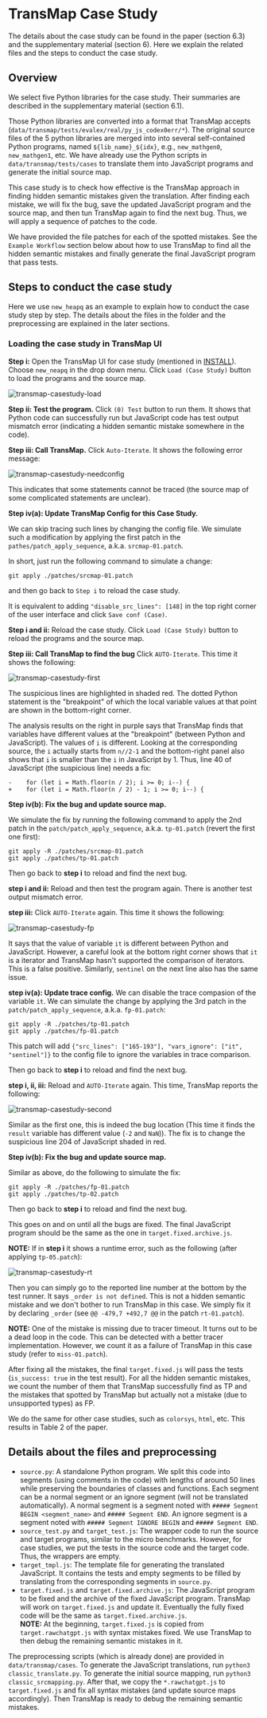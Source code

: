 # TransMap Case Study

The details about the case study can be found in the paper (section 6.3) and the supplementary material (section 6). Here we explain the related files and the steps to conduct the case study.

## Overview

We select five Python libraries for the case study. Their summaries are described in the supplementary material (section 6.1).

Those Python libraries are converted into a format that TransMap accepts (`data/transmap/tests/evalex/real/py_js_codex0err/*`).  The original source files of the 5 python libraries are merged into into several self-contained Python programs, named `${lib_name}_${idx}`, e.g., `new_mathgen0`, `new_mathgen1`, etc. We have already use the Python scripts in `data/transmap/tests/cases` to translate them into JavaScript programs and generate the initial source map.

This case study is to check how effective is the TransMap approach in finding hidden semantic mistakes given the translation. After finding each mistake, we will fix the bug, save the updated JavaScript program and the source map, and then tun TransMap again to find the next bug. Thus, we will apply a sequence of patches to the code. 

We have provided the file patches for each of the spotted mistakes. See the `Example Workflow` section below about how to use TransMap to find all the hidden semantic mistakes and finally generate the final JavaScript program that pass tests.

## Steps to conduct the case study

Here we use `new_heapq` as an example to explain how to conduct the case study step by step. The details about the files in the folder and the preprocessing are explained in the later sections.

### Loading the case study in TransMap UI

**Step i:** Open the TransMap UI for case study (mentioned in [INSTALL](./INSTALL.md)). Choose `new_neapq` in the drop down menu. Click `Load (Case Study)` button to load the programs and the source map. 

![transmap-casestudy-load](./pics/transmap-casestudy-load.png)

**Step ii: Test the program.** Click `(0) Test` button to run them. It shows that Python code can successfully run but JavaScript code has test output  mismatch error (indicating a hidden semantic mistake somewhere in the code). 

**Step iii: Call TransMap.** Click `Auto-Iterate`. It shows the following error message:

![transmap-casestudy-needconfig](./pics/transmap-casestudy-needconfig.png)

This indicates that some statements cannot be traced (the source map of some complicated statements are unclear).

**Step iv(a): Update TransMap Config for this Case Study.**

We can skip tracing such lines by changing the config file. 
We simulate such a modification by applying the first patch in the `pathes/patch_apply_sequence`, a.k.a. `srcmap-01.patch`. 

In short, just run the following command to simulate a change:

```
git apply ./patches/srcmap-01.patch
```
and then go back to `Step i` to reload the case study.

It is equivalent to adding `"disable_src_lines": [148]` in the top right corner of the user interface and click `Save conf (Case)`. 


**Step i and ii:** Reload the case study. Click `Load (Case Study)` button to reload the programs and the source map.

**Step iii: Call TransMap to find the bug** Click `AUTO-Iterate`. This time it shows the following:

![transmap-casestudy-first](./pics/transmap-casestudy-first.png)

The suspicious lines are highlighted in shaded red. The dotted Python statement is the "breakpoint" of which the local variable values at that point are shown in the bottom-right corner. 

The analysis results on the right in purple says that TransMap finds that variables have different values at the "breakpoint" (between Python and JavaScript). The values of `i` is different. Looking at the corresponding source, the `i` actually starts from `n//2-1` and the bottom-right panel also shows that `i` is smaller than the `i` in JavaScript by 1. Thus, line 40 of JavaScript (the suspicious line) needs a fix:
```
-    for (let i = Math.floor(n / 2); i >= 0; i--) {
+    for (let i = Math.floor(n / 2) - 1; i >= 0; i--) {
```

**Step iv(b): Fix the bug and update source map.**

We simulate the fix by running the following command to apply the 2nd patch in the `patch/patch_apply_sequence`, a.k.a. `tp-01.patch` (revert the first one first):

```
git apply -R ./patches/srcmap-01.patch
git apply ./patches/tp-01.patch
```

Then go back to **step i** to reload and find the next bug.

**step i and ii:** Reload and then test the program again. There is another test output mismatch error. 

**step iii:** Click `AUTO-Iterate` again. This time it shows the following:

![transmap-casestudy-fp](./pics/transmap-casestudy-fp.png)

It says that the value of variable `it` is different between Python and JavaScript. However, a careful look at the bottom right corner shows that `it` is a iterator and TransMap hasn't supported the comparison of iterators. This is a false positive. Similarly, `sentinel` on the next line also has the same issue.

**step iv(a): Update trace config.**
We can disable the trace compasion of the variable `it`. We can simulate the change by applying the 3rd patch in the `patch/patch_apply_sequence`, a.k.a. `fp-01.patch`:

```
git apply -R ./patches/tp-01.patch
git apply ./patches/fp-01.patch
```

This patch will add `{"src_lines": ["165-193"], "vars_ignore": ["it", "sentinel"]}` to the config file to ignore the variables in trace comparison.

Then go back to **step i** to reload and find the next bug.

**step i, ii, iii:** Reload and `AUTO-Iterate` again. This time, TransMap reports the following:

![transmap-casestudy-second](./pics/transmap-casestudy-second.png)

Similar as the first one, this is indeed the bug location (This time it finds the `result` variable has different value (`-2` and `NaN`)). The fix is to change the suspicious line 204 of JavaScript shaded in red.

**Step iv(b): Fix the bug and update source map.**

Similar as above, do the following to simulate the fix:

```
git apply -R ./patches/fp-01.patch
git apply ./patches/tp-02.patch
```

Then go back to **step i** to reload and find the next bug.

This goes on and on until all the bugs are fixed. The final JavaScript program should be the same as the one in `target.fixed.archive.js`.

**NOTE:** If in **step i** it shows a runtime error, such as the following (after applying `tp-05.patch`):

![transmap-casestudy-rt](./pics/transmap-casestudy-rt.png)

Then you can simply go to the reported line number at the bottom by the test runner. It says `_order is not defined`. This is not a hidden semantic mistake and we don't bother to run TransMap in this case. We simply fix it by declaring `_order` (see `@@ -479,7 +492,7 @@` in the patch `rt-01.patch`).

**NOTE:** One of the mistake is missing due to tracer timeout. It turns out to be a dead loop in the code. This can be detected with a better tracer implementation. However, we count it as a failure of TransMap in this case study (refer to `miss-01.patch`).

After fixing all the mistakes, the final `target.fixed.js` will pass the tests (`is_success: true` in the test result). For all the hidden semantic mistakes, we count the number of them that TransMap successfully find as TP and the mistakes that spotted by TransMap but actually not a mistake (due to unsupported types) as FP. 

We do the same for other case studies, such as `colorsys`, `html`, etc. This results in Table 2 of the paper.


## Details about the files and preprocessing

- `source.py`: A standalone Python program. We split this code into segments (using comments in the code) with lengths of around 50 lines while preserving the boundaries of classes and functions. Each segment can be a normal segment or an ignore segment (will not be translated automatically). A normal segment is a segment noted with `##### Segment BEGIN <segment_name>` and `##### Segment END`. An ignore segment is a segment noted with `##### Segment IGNORE BEGIN` and `##### Segment END`.
- `source_test.py` and `target_test.js`: The wrapper code to run the source and target programs, similar to the micro benchmarks. However, for case studies, we put the tests in the source code and the target code. Thus, the wrappers are empty.
- `target_tmpl.js`: The template file for generating the translated JavaScript. It contains the tests and empty segments to be filled by translating from the corresponding segments in `source.py`. 
- `target.fixed.js` and `target.fixed.archive.js`: The JavaScript program to be fixed and the archive of the fixed JavaScript program. TransMap will work on `target.fixed.js` and update it. Eventually the fully fixed code will be the same as `target.fixed.archive.js`.   
    **NOTE:** At the beginning, `target.fixed.js` is copied from `target.rawchatgpt.js` with syntax mistakes fixed. We use TransMap to then debug the remaining semantic mistakes in it.

The preprocessing scripts (which is already done) are provided in `data/transmap/cases`. To generate the JavaScript translations, run `python3 classic_translate.py`. To generate the initial source mapping, run `python3 classic_srcmapping.py`. After that, we copy the `*.rawchatgpt.js` to `target.fixed.js` and fix all syntax mistakes (and update source maps accordingly). Then TransMap is ready to debug the remaining semantic mistakes.
